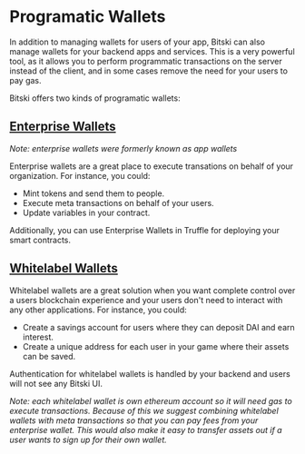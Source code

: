 # Programatic Wallets

In addition to managing wallets for users of your app, Bitski can also manage wallets for your backend apps and services. This is a very powerful tool, as it allows you to perform programmatic transactions on the server instead of the client, and in some cases remove the need for your users to pay gas.

Bitski offers two kinds of programatic wallets:

## [Enterprise Wallets](enterprise-wallet.md)

_Note: enterprise wallets were formerly known as app wallets_

Enterprise wallets are a great place to execute transations on behalf of your organization. For instance, you could:

* Mint tokens and send them to people.
* Execute meta transactions on behalf of your users.
* Update variables in your contract.

Additionally, you can use Enterprise Wallets in Truffle for deploying your smart contracts.

## [Whitelabel Wallets](whitelabel-wallet.md)

Whitelabel wallets are a great solution when you want complete control over a users blockchain experience and your users don't need to interact with any other applications. For instance, you could:

* Create a savings account for users where they can deposit DAI and earn interest.
* Create a unique address for each user in your game where their assets can be saved.

Authentication for whitelabel wallets is handled by your backend and users will not see any Bitski UI.

_Note: each whitelabel wallet is own ethereum account so it will need gas to execute transactions. Because of this we suggest combining whitelabel wallets with meta transactions so that you can pay fees from your enterprise wallet. This would also make it easy to transfer assets out if a user wants to sign up for their own wallet._


